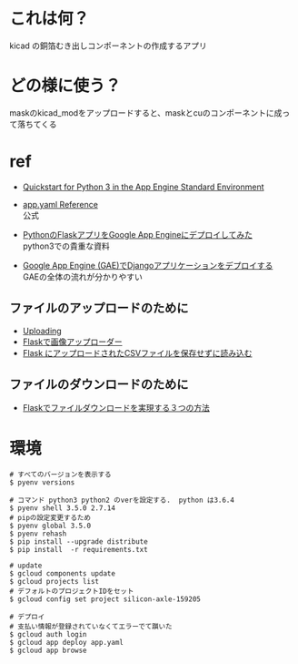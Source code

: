 # これは何？
kicad の銅箔むき出しコンポーネントの作成するアプリ  

# どの様に使う？
maskのkicad_modをアップロードすると、maskとcuのコンポーネントに成って落ちてくる  

# ref
- [Quickstart for Python 3 in the App Engine Standard Environment](https://cloud.google.com/appengine/docs/standard/python3/quickstart)  
- [app.yaml Reference](https://cloud.google.com/appengine/docs/standard/python3/config/appref)  
公式

- [PythonのFlaskアプリをGoogle App Engineにデプロイしてみた](https://qiita.com/kai_kou/items/775bcc058aaabbdff4e7)  
python3での貴重な資料

- [Google App Engine (GAE)でDjangoアプリケーションをデプロイする](https://loft.tokyo/post/gae/)  
GAEの全体の流れが分かりやすい


## ファイルのアップロードのために
- [<Flask> Uploading](http://nekoyukimmm.hatenablog.com/entry/2016/05/27/162736)
- [Flaskで画像アップローダー](https://qiita.com/Gen6/items/f1636be0fe479f42b3ee)
- [Flask にアップロードされたCSVファイルを保存せずに読み込む](https://qiita.com/miyahan/items/7d629d00429c9f032a27)

## ファイルのダウンロードのために
- [Flaskでファイルダウンロードを実現する３つの方法](https://qiita.com/5zm/items/760000cf63b176be544c)

# 環境
```
# すべてのバージョンを表示する
$ pyenv versions

# コマンド python3 python2 のverを設定する.  python は3.6.4
$ pyenv shell 3.5.0 2.7.14
# pipの設定変更するため
$ pyenv global 3.5.0
$ pyenv rehash
$ pip install --upgrade distribute
$ pip install  -r requirements.txt

# update
$ gcloud components update
$ gcloud projects list
# デフォルトのプロジェクトIDをセット
$ gcloud config set project silicon-axle-159205

# デプロイ
# 支払い情報が登録されていなくてエラーでて躓いた
$ gcloud auth login
$ gcloud app deploy app.yaml
$ gcloud app browse
```
